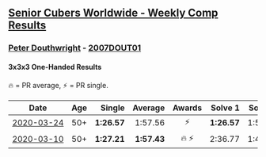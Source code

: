 <style>table {white-space: nowrap;}</style>

## [Senior Cubers Worldwide - Weekly Comp Results](/scw-comp/results/)
### [Peter Douthwright](README.md) - [2007DOUT01](https://www.worldcubeassociation.org/persons/2007DOUT01?event=333oh)
#### 3x3x3 One-Handed Results

<span style="white-space: nowrap;">🔥 = PR average</span>, <span style="white-space: nowrap;">⚡ = PR single</span>.

| Date | Age | Single | Average | Awards | Solve 1 | Solve 2 | Solve 3 | Solve 4 | Solve 5 | Video |
| :--: | :--: | --: | --: | :--: | --: | --: | --: | --: | --: | :-- |
| [2020-03-24](../../results/333oh/2020-03-24.md) | 50+ | **1:26.57** | 1:57.56 | ⚡ | **1:26.57** | 1:52.40 | 2:33.75 | DNS | DNS | [Link](https://www.facebook.com/events/212335450005639/permalink/214352896470561/) |
| [2020-03-10](../../results/333oh/2020-03-10.md) | 50+ | **1:27.21** | **1:57.43** | 🔥 ⚡ | 2:36.77 | 1:48.32 | **1:27.21** | DNS | DNS | [Link](https://www.facebook.com/events/684510792316675/permalink/688822721885482/) |


<!-- Global site tag (gtag.js) - Google Analytics -->
<script async src="https://www.googletagmanager.com/gtag/js?id=UA-86348435-3"></script>
<script>window.dataLayer = window.dataLayer || []; function gtag() {dataLayer.push(arguments);} gtag('js', new Date()); gtag('config', 'UA-86348435-3');</script>
